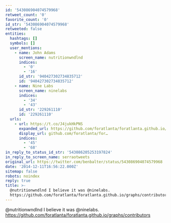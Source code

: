 ```yaml
---
id: '543086904074579968'
retweet_count: '0'
favorite_count: '0'
id_str: '543086904074579968'
retweeted: false
entities:
  hashtags: []
  symbols: []
  user_mentions:
    - name: John Adams
      screen_name: nutritionwndlnd
      indices:
        - '0'
        - '16'
      id_str: '940427302734835712'
      id: '940427302734835712'
    - name: Nine Labs
      screen_name: ninelabs
      indices:
        - '34'
        - '43'
      id_str: '229261110'
      id: '229261110'
  urls:
    - url: https://t.co/J4jukHkPNS
      expanded_url: https://github.com/foratlanta/foratlanta.github.io/graphs/contributors
      display_url: github.com/foratlanta/for…
      indices:
        - '45'
        - '68'
in_reply_to_status_id_str: '543086205253197824'
in_reply_to_screen_name: serraotweets
original_url: https://twitter.com/benbalter/status/543086904074579968
date: '2014-12-11T16:56:22.000Z'
sitemap: false
robots: noindex
reply: true
title: >-
  @nutritionwndlnd I believe it was @ninelabs.
  https://github.com/foratlanta/foratlanta.github.io/graphs/contributors
---
```


@nutritionwndlnd I believe it was @ninelabs. https://github.com/foratlanta/foratlanta.github.io/graphs/contributors